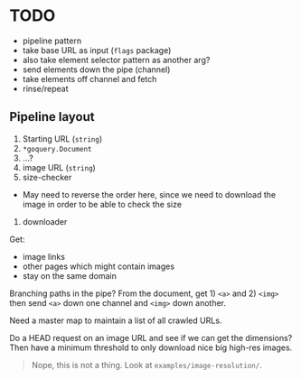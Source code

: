 # TODO

- pipeline pattern
- take base URL as input (`flags` package)
- also take element selector pattern as another arg?
- send elements down the pipe (channel)
- take elements off channel and fetch
- rinse/repeat

## Pipeline layout

1. Starting URL (`string`)
1. `*goquery.Document`
1. ...?
1. image URL (`string`)
1. size-checker
- May need to reverse the order here, since we need to download the image in order to be able to check the size
1. downloader

Get:

- image links
- other pages which might contain images
- stay on the same domain

Branching paths in the pipe?
From the document, get 1) `<a>` and 2) `<img>` then send `<a>` down one channel and `<img>` down another.

Need a master map to maintain a list of all crawled URLs.

Do a HEAD request on an image URL and see if we can get the dimensions?
Then have a minimum threshold to only download nice big high-res images.
> Nope, this is not a thing. Look at `examples/image-resolution/`.

